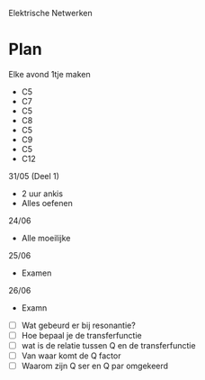Elektrische Netwerken

# Plan
Elke avond 1tje maken 
- C5
- C7
- C5
- C8
- C5
- C9
- C5
- C12


31/05 (Deel 1)
- 2 uur ankis
- Alles oefenen

24/06
- Alle moeilijke

25/06
- Examen

26/06
- Examn

- [ ]  Wat gebeurd er bij resonantie?
- [ ]  Hoe bepaal je de transferfunctie
- [ ]  wat is de relatie tussen Q en de transferfunctie
- [ ]  Van waar komt de Q factor
- [ ]  Waarom zijn Q ser en Q par omgekeerd
